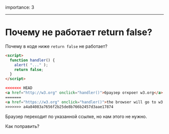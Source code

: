 importance: 3

---

# Почему не работает return false?

Почему в коде ниже `return false` не работает?

```html autorun run
<script>
  function handler() {
    alert( "..." );
    return false;
  }
</script>

<<<<<<< HEAD
<a href="http://w3.org" onclick="handler()">браузер откроет w3.org</a>
=======
<a href="https://w3.org" onclick="handler()">the browser will go to w3.org</a>
>>>>>>> a4a84083a7656f2b25de8b766b2457d3aae17874
```

Браузер переходит по указанной ссылке, но нам этого не нужно.

Как поправить?
